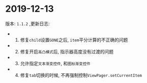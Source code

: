 # 2019-12-13 

版本: `1.1.2` ,更新日志:

- 1. 修复`child`设置`GONE`之后, `item`平分计算的不正确的问题
- 2. 修复开启`高凸模式`后, 指示器高度没有过渡的问题
- 3. 允许指定`文本渐变控件`, 和`图标渐变控件`
- 4. 修复`tab`切换的时候, 不再强制控制`ViewPager.setCurrentItem`